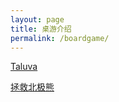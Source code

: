 ```yaml
---
layout: page
title: 桌游介绍
permalink: /boardgame/
---
```


[Taluva]({{site.baseurl}}/boardgame/taluva)

[拯救北极熊]({{site.baseurl}}/boardgame/rescue_polar_bear)